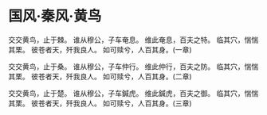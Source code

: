 # 国风·秦风·黄鸟

交交黄鸟，止于棘。
谁从穆公，子车奄息。
维此奄息，百夫之特。
临其穴，惴惴其栗。
彼苍者天，歼我良人。
如可赎兮，人百其身。(一章)

交交黄鸟，止于桑。
谁从穆公，子车仲行。
维此仲行，百夫之防。
临其穴，惴惴其栗。
彼苍者天，歼我良人。
如可赎兮，人百其身。(二章)

交交黄鸟，止于楚。
谁从穆公，子车鍼虎。
维此鍼虎，百夫之御。
临其穴，惴惴其栗。
彼苍者天，歼我良人。
如可赎兮，人百其身。(三章)

